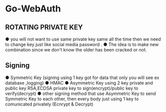 # Go-WebAuth

ROTATING PRIVATE KEY
--------------------
● you will not want to use same private key same all the time then we need to change key just like social media password .
● The idea is to make new combination since we don't know the older has been cracked or not.

Signing
-------
● Symmetric Key (signing using 1 key got for data that only you will see ex database ,logging)
   ● HMAC 
● Asymmetric Key using 2 key private and public key
    RSA,ECDSA private key to sign(encrypt)/public key to verify(decrypt)
● other signing method that use Asymmetric Key to send Symmetric Key to each other, then every body just using 1 key to comunicated privately (Ecnrypt & Decrypt)